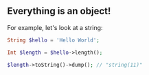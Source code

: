 ## Everything is an object!

For example, let's look at a string:

```php
String $hello = 'Hello World';

Int $length = $hello->length();

$length->toString()->dump(); // "string(11)"
```